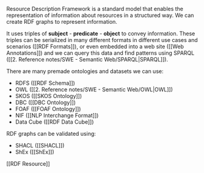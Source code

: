 Resource Description Framework is a standard model that enables the representation of information about resources in a structured way. We can create RDF graphs to represent information.

It uses triples of **subject** - **predicate** - **object** to convey information. These triples can be serialized in many different formats in different use cases and scenarios ([[RDF Formats]]), or even embedded into a web site ([[Web Annotations]]) and we can query this data and find patterns using SPARQL ([[2. Reference notes/SWE - Semantic Web/SPARQL|SPARQL]]).

There are many premade ontologies and datasets we can use:
- RDFS ([[RDF Schema]])
- OWL ([[2. Reference notes/SWE - Semantic Web/OWL|OWL]])
- SKOS ([[SKOS Ontology]])
- DBC ([[DBC Ontology]])
- FOAF ([[FOAF Ontology]])
- NIF ([[NLP Interchange Format]])
- Data Cube ([[RDF Data Cube]])

RDF graphs can be validated using:
- SHACL ([[SHACL]])
- ShEx ([[ShEx]])

[[RDF Resource]]